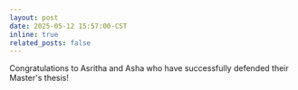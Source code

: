 ```yaml
---
layout: post
date: 2025-05-12 15:57:00-CST
inline: true
related_posts: false
---
```


Congratulations to Asritha and Asha who have successfully defended their Master's thesis! 